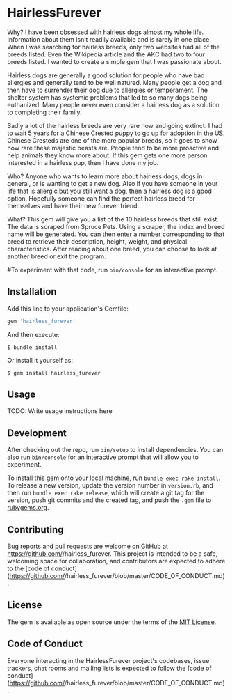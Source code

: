 # HairlessFurever

Why?
I have been obsessed with hairless dogs almost my whole life. Information about them isn’t readily available and is rarely in one place. When I was searching for hairless breeds, only two websites had all of the breeds listed. Even the Wikipedia article and the AKC had two to four breeds listed. I wanted to create a simple gem that I was passionate about. 

Hairless dogs are generally a good solution for people who have bad allergies and generally tend to be well natured. Many people get a dog and then have to surrender their dog due to allergies or temperament. The shelter system has systemic problems that led to so many dogs being euthanized. Many people never even consider a hairless dog as a solution to completing their family.  

Sadly a lot of the hairless breeds are very rare now and going extinct. I had to wait 5 years for a Chinese Crested puppy to go up for adoption in the US. Chinese Cresteds are one of the more popular breeds, so it goes to show how rare these majestic beasts are. People tend to be more proactive and help animals they know more about. If this gem gets one more person interested in a hairless pup, then I have done my job.

Who?
Anyone who wants to learn more about hairless dogs, dogs in general, or is wanting to get a new dog. Also if you have someone in your life that is allergic but you still want a dog, then a hairless dog is a good option. Hopefully someone can find the perfect hairless breed for themselves and have their new furever friend. 

What?
This gem will give you a list of the 10 hairless breeds that still exist. The data is scraped from Spruce Pets. Using a scraper, the index and breed name will be generated. You can then enter a number corresponding to that breed to retrieve their description, height, weight, and physical characteristics. After reading about one breed, you can choose to look at another breed or exit the program. 

#To experiment with that code, run `bin/console` for an interactive prompt.

## Installation

Add this line to your application's Gemfile:

```ruby
gem 'hairless_furever'
```

And then execute:

    $ bundle install

Or install it yourself as:

    $ gem install hairless_furever

## Usage

TODO: Write usage instructions here

## Development

After checking out the repo, run `bin/setup` to install dependencies. You can also run `bin/console` for an interactive prompt that will allow you to experiment.

To install this gem onto your local machine, run `bundle exec rake install`. To release a new version, update the version number in `version.rb`, and then run `bundle exec rake release`, which will create a git tag for the version, push git commits and the created tag, and push the `.gem` file to [rubygems.org](https://rubygems.org).

## Contributing

Bug reports and pull requests are welcome on GitHub at https://github.com/<github username>/hairless_furever. This project is intended to be a safe, welcoming space for collaboration, and contributors are expected to adhere to the [code of conduct](https://github.com/<github username>/hairless_furever/blob/master/CODE_OF_CONDUCT.md).

## License

The gem is available as open source under the terms of the [MIT License](https://opensource.org/licenses/MIT).

## Code of Conduct

Everyone interacting in the HairlessFurever project's codebases, issue trackers, chat rooms and mailing lists is expected to follow the [code of conduct](https://github.com/<github username>/hairless_furever/blob/master/CODE_OF_CONDUCT.md).
